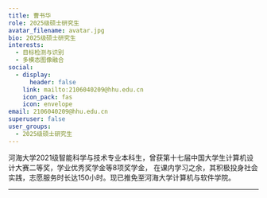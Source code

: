 ```yaml
---
title: 曹书华
role: 2025级硕士研究生
avatar_filename: avatar.jpg
bio: 2025级硕士研究生
interests:
  - 目标检测与识别
  - 多模态图像融合
social:
  - display:
      header: false
    link: mailto:2106040209@hhu.edu.cn
    icon_pack: fas
    icon: envelope
email: 2106040209@hhu.edu.cn
superuser: false
user_groups:
  - 2025级硕士研究生
---
```

河海大学2021级智能科学与技术专业本科生，曾获第十七届中国大学生计算机设计大赛二等奖，学业优秀奖学金等8项奖学金，
在课内学习之余，其积极投身社会实践，志愿服务时长达150小时。现已推免至河海大学计算机与软件学院。

- - -
